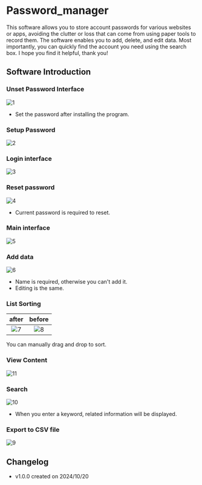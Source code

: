 # Password_manager

This software allows you to store account passwords for various websites or apps, avoiding the clutter or loss that can come from using paper tools to record them. The software enables you to add, delete, and edit data. Most importantly, you can quickly find the account you need using the search box. I hope you find it helpful, thank you!

## Software Introduction

### Unset Password Interface
![1](/README圖片/1.png)
* Set the password after installing the program.

### Setup Password
![2](/README圖片/2.png)

### Login interface
![3](/README圖片/3.png)

### Reset password
![4](/README圖片/4.png)
* Current password is required to reset.

### Main interface
![5](/README圖片/5.png)

### Add data
![6](/README圖片/6.png)
* Name is required, otherwise you can't add it.
* Editing is the same.

### List Sorting
| after | before |
| :------: | :------: |
| ![7](/README圖片/7.png) | ![8](/README圖片/8.png) |
You can manually drag and drop to sort.

### View Content
![11](/README圖片/11.png)

### Search
![10](/README圖片/10.png)
* When you enter a keyword, related information will be displayed.

### Export to CSV file
![9](/README圖片/9.png)

## Changelog

* v1.0.0 created on 2024/10/20